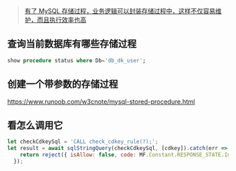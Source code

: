 > [有了 MySQL 存储过程，业务逻辑可以封装存储过程中，这样不仅容易维护，而且执行效率也高](https://www.cnblogs.com/you-zi/p/5519006.html)

## 查询当前数据库有哪些存储过程
```sql
show procedure status where Db='db_dk_user';
```

## 创建一个带参数的存储过程
https://www.runoob.com/w3cnote/mysql-stored-procedure.html

## 看怎么调用它
```js
let checkCdkeySql = 'CALL check_cdkey_rule(?);';
let result = await sqlStringQuery(checkCdkeySql, [cdkey]).catch(err => {
    return reject({ isAllow: false, code: MF.Constant.RESPONSE_STATE.InvalidRequest_CdKeyInvalid, message: 'cdkey not exist' });
  });
```
